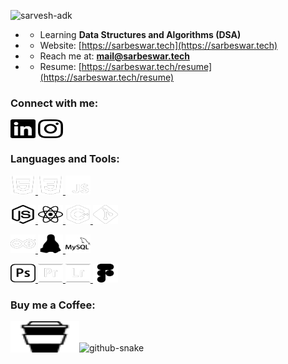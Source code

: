 <p align="left"> <img src="https://komarev.com/ghpvc/?username=sarvesh-adk&label=Profile%20views&color=2c2c2a&style=button" alt="sarvesh-adk" /> </p>

- - Learning  **Data Structures and Algorithms (DSA)**

- - Website: [https://sarbeswar.tech](https://sarbeswar.tech)

- - Reach me at:  **mail@sarbeswar.tech**

- - Resume:  [https://sarbeswar.tech/resume](https://sarbeswar.tech/resume)

<h3 align="left">Connect with me:</h3>
<p align="left">
<a href="https://linkedin.com/in/sarvesh-adk" target="blank"><img align="center" src="assets/download.svg" alt="sarvesh-adk" height="30" width="40" /></a>
<a href="https://instagram.com/sarvesh.adk" target="blank"><img align="center" src="assets/Instagram.svg" alt="sarvesh.adk" height="30" width="40" /></a>
</p>

<h3 align="left">Languages and Tools:</h3>
<p align="left"> 
  <a href="https://www.w3.org/html/" target="_blank" rel="noreferrer"> <img src="assets/html5.svg" alt="html5" width="40" height="30"/> </a>
  <a href="https://www.w3schools.com/css/" target="_blank" rel="noreferrer"> <img src="assets/css3.svg" alt="css3" width="40" height="30"/> </a> 
  <a href="https://developer.mozilla.org/en-US/docs/Web/JavaScript" target="_blank" rel="noreferrer"> <img src="assets/javascript.svg" alt="javascript" width="40" height="30"/> </a>
 
  <a href="https://nodejs.org" target="_blank" rel="noreferrer"> <img src="assets/node-dot-js.svg" alt="nodejs" width="40" height="30"/> </a>
   <a href="https://reactjs.org/" target="_blank" rel="noreferrer"> <img src="assets/react.svg" alt="react" width="40" height="30"/> </a>
   <a href="https://cplusplus.com/" target="_blank" rel="noreferrer"> <img src="assets/cplusplus.svg" alt="C++" width="40" height="30"/> </a>
  <a href="https://git-scm.com/" target="_blank" rel="noreferrer"> <img src="assets/git.svg" alt="git" width="40" height="30"/> </a>

  <a href="https://www.arduino.cc/" target="_blank" rel="noreferrer"> <img src="assets/arduino.svg" alt="arduino" width="40" height="30"/> </a>
  <a href="https://www.linux.org/" target="_blank" rel="noreferrer"> <img src="assets/linux.svg" alt="linux" width="40" height="30"/> </a> 
  <a href="https://www.mysql.com/" target="_blank" rel="noreferrer"> <img src="assets/mysql.svg" alt="mysql" width="40" height="30"/> </a>
  
<a href="https://www.photoshop.com/en" target="_blank" rel="noreferrer"> <img src="assets/photoshop.svg" alt="photoshop" width="40" height="30"/> </a> 
<a href="https://www.adobe.com/en" target="_blank" rel="noreferrer"> <img src="assets/premierepro.svg" alt="premiere pro" width="40" height="30"/> </a> 
<a href="https://www.adobe.com/en" target="_blank" rel="noreferrer"> <img src="assets/lightroom.svg" alt="lightroom" width="40" height="30"/> </a>
<a href="https://www.figma.com/" target="_blank" rel="noreferrer"> <img src="assets/figma.svg" alt="figma" width="40" height="30"/> </a>
<h3 align="left">Buy me a Coffee:</h3>
<p><a href="https://www.buymeacoffee.com/sarvesh.adk"> <img align="left" src="assets/buymeacoffee.svg" height="50" width="110" alt="sarvesh.adk" /></a></p><br><br>


<picture>
  <source media="(prefers-color-scheme: dark)" srcset="https://raw.githubusercontent.com/tobiasmeyhoefer/tobiasmeyhoefer/output/github-snake-dark.svg" />
  <source media="(prefers-color-scheme: light)" srcset="https://raw.githubusercontent.com/tobiasmeyhoefer/tobiasmeyhoefer/output/github-snake.svg" />
  <img alt="github-snake" src="https://raw.githubusercontent.com/tobiasmeyhoefer/tobiasmeyhoefer/output/github-snake.svg" />
</picture>

